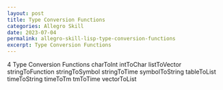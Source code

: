 ```yaml
---
layout: post
title: Type Conversion Functions
categories: Allegro Skill
date: 2023-07-04
permalink: allegro-skill-lisp-type-conversion-functions
excerpt: Type Conversion Functions
---
```


4
Type Conversion Functions
charToInt
intToChar
listToVector
stringToFunction
stringToSymbol
stringToTime
symbolToString
tableToList
timeToString
timeToTm
tmToTime
vectorToList